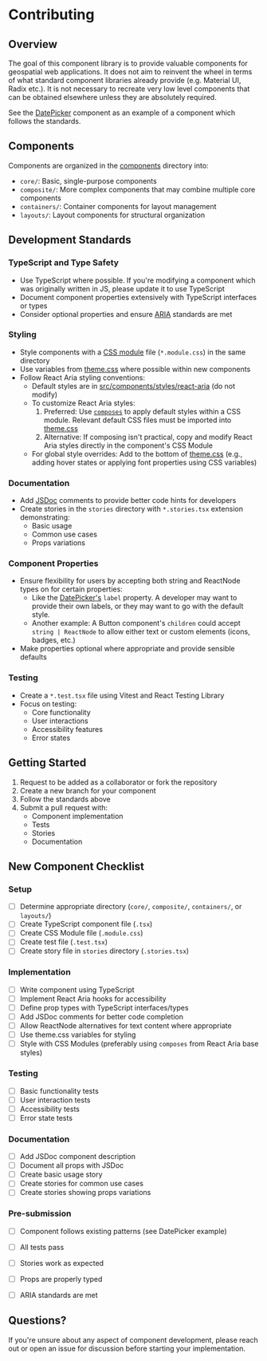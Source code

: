 # Contributing

## Overview
The goal of this component library is to provide valuable components for geospatial web applications. It does not aim to reinvent the wheel in terms of what standard component libraries already provide (e.g. Material UI, Radix etc.). It is not necessary to recreate very low level components that can be obtained elsewhere unless they are absolutely required.

See the [DatePicker](src/components/core/DatePicker.tsx) component as an example of a component which follows the standards.

## Components
Components are organized in the [components](src/components/) directory into:
- `core/`: Basic, single-purpose components
- `composite/`: More complex components that may combine multiple core components
- `containers/`: Container components for layout management
- `layouts/`: Layout components for structural organization


## Development Standards

### TypeScript and Type Safety
- Use TypeScript where possible. If you're modifying a component which was originally written in JS, please update it to use TypeScript
- Document component properties extensively with TypeScript interfaces or types
- Consider optional properties and ensure [ARIA](https://developer.mozilla.org/en-US/docs/Web/Accessibility/ARIA) standards are met

### Styling
- Style components with a [CSS module](https://github.com/css-modules/css-modules) file (`*.module.css`) in the same directory
- Use variables from [theme.css](src/components/styles/theme.css) where possible within new components
- Follow React Aria styling conventions:
  - Default styles are in [src/components/styles/react-aria](src/components/styles/react-aria) (do not modify)
  - To customize React Aria styles:
    1. Preferred: Use [`composes`](https://github.com/css-modules/css-modules/blob/master/docs/composition.md) to apply default styles within a CSS module. Relevant default CSS files must be imported into [theme.css](src/components/styles/theme.css)
    3. Alternative: If composing isn't practical, copy and modify React Aria styles directly in the component's CSS Module
  - For global style overrides: Add to the bottom of [theme.css](src/components/styles/theme.css) (e.g., adding hover states or applying font properties using CSS variables)

### Documentation
- Add [JSDoc](https://jsdoc.app/about-getting-started) comments to provide better code hints for developers
- Create stories in the `stories` directory with `*.stories.tsx` extension demonstrating:
  - Basic usage
  - Common use cases
  - Props variations

### Component Properties
- Ensure flexibility for users by accepting both string and ReactNode types on for certain properties:
  - Like the [DatePicker's](src/components/core/DatePicker.tsx) `label` property. A developer may want to provide their own labels, or they may want to go with the default style.
  - Another example: A Button component's `children` could accept `string | ReactNode` to allow either text or custom elements (icons, badges, etc.)
- Make properties optional where appropriate and provide sensible defaults

### Testing
- Create a `*.test.tsx` file using Vitest and React Testing Library
- Focus on testing:
  - Core functionality
  - User interactions
  - Accessibility features
  - Error states

## Getting Started
1. Request to be added as a collaborator or fork the repository
2. Create a new branch for your component
3. Follow the standards above
4. Submit a pull request with:
   - Component implementation
   - Tests
   - Stories
   - Documentation

## New Component Checklist

### Setup
- [ ] Determine appropriate directory (`core/`, `composite/`, `containers/`, or `layouts/`)
- [ ] Create TypeScript component file (`.tsx`)
- [ ] Create CSS Module file (`.module.css`)
- [ ] Create test file (`.test.tsx`)
- [ ] Create story file in `stories` directory (`.stories.tsx`)

### Implementation
- [ ] Write component using TypeScript
- [ ] Implement React Aria hooks for accessibility
- [ ] Define prop types with TypeScript interfaces/types
- [ ] Add JSDoc comments for better code completion
- [ ] Allow ReactNode alternatives for text content where appropriate
- [ ] Use theme.css variables for styling
- [ ] Style with CSS Modules (preferably using `composes` from React Aria base styles)

### Testing
- [ ] Basic functionality tests
- [ ] User interaction tests
- [ ] Accessibility tests
- [ ] Error state tests

### Documentation
- [ ] Add JSDoc component description
- [ ] Document all props with JSDoc
- [ ] Create basic usage story
- [ ] Create stories for common use cases
- [ ] Create stories showing props variations

### Pre-submission
- [ ] Component follows existing patterns (see DatePicker example)
- [ ] All tests pass
- [ ] Stories work as expected
- [ ] Props are properly typed
- [ ] ARIA standards are met


## Questions?
If you're unsure about any aspect of component development, please reach out or open an issue for discussion before starting your implementation.